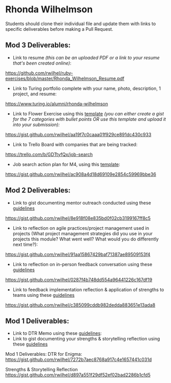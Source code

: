 # Rhonda Wilhelmson

Students should clone their individual file and update them with links to specific deliverables before making a Pull Request.

## Mod 3 Deliverables:

* Link to resume *(this can be an uploaded PDF or a link to your resume that's been created online)*: 

https://github.com/rwilhel/ruby-exercises/blob/master/Rhonda_Wilhelmson_Resume.pdf

* Link to Turing portfolio complete with your name, photo, description, 1 project, and resume:

https://www.turing.io/alumni/rhonda-wilhelmson

* Link to Flower Exercise using this [template](https://github.com/turingschool/career-development-curriculum/blob/master/files/Career%20Unit%20-%20The%20Flower%20Diagram.pdf) *(you can either create a gist for the 7 categories with bullet points OR use this template and upload it into your submission):*

https://gist.github.com/rwilhel/aa19f7c0caaa01f929ce891dc430c933

* Link to Trello Board with companies that are being tracked: 

https://trello.com/b/GDTtyfQx/job-search

* Job search action plan for M4, using this [template](https://github.com/turingschool/career-development-curriculum/blob/master/module_three/mod_4_action_plan_template.md):

https://gist.github.com/rwilhel/ac908a4d18d69109e2854c59969bbe36

## Mod 2 Deliverables:
* Link to gist documenting mentor outreach conducted using these [guidelines](https://github.com/turingschool/career-development-curriculum/blob/master/module_two/cold_outreach_i_guidelines.md)

https://gist.github.com/rwilhel/8e918f08e835bd0f02cb3199167ff8c5

* Link to reflection on agile practices/project management used in projects (What project management strategies did you use in your projects this module? What went well? What would you do differently next time?):

https://gist.github.com/rwilhel/91aa15867429baf71387ae89509153f4

* Link to reflection on in-person feedback conversation using these [guidelines](https://github.com/turingschool/career-development-curriculum/blob/master/module_two/feedback_conversation_reflection_guidelines.md)

https://gist.github.com/rwilhel/0287f4b748dd554a96441226c167df19

* Link to feedback implementation reflection & application of strengths to teams using these [guidelines](https://github.com/turingschool/career-development-curriculum/blob/master/module_two/feedback_implementation_strengths_reflection.md)

https://gist.github.com/rwilhel/c385099cddb982dedda883651e13ada8


## Mod 1 Deliverables:
* Link to DTR Memo using these [guidelines](https://github.com/turingschool/career-development-curriculum/blob/master/module_one/dtr_guidelines_memo.md):
* Link to gist documenting your strengths & storytelling reflection using these [guidelines](https://github.com/turingschool/career-development-curriculum/blob/master/module_one/strengths_storytelling_reflection.md)

Mod 1 Deliverables:
DTR for Enigma:
https://gist.github.com/rwilhel/7272b7aec8768a917c4e1657441c031d

Strengths & Storytelling Reflection
https://gist.github.com/rwilhel/d897a551f29df52ef02bad2286b1cfd5
